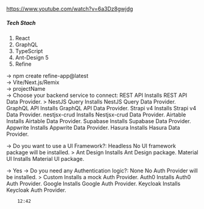 https://www.youtube.com/watch?v=6a3Dz8gwjdg


##### Tech Stach
1. React
2. GraphQL
3. TypeScript
4. Ant-Design 5
5. Refine

-> npm create refine-app@latest    
-> Vite/Next.js/Remix  
-> projectName  
-> Choose your backend service to connect: 
        REST API Installs REST API Data Provider.
     >  NestJS Query Installs NestJS Query Data Provider.
        GraphQL API Installs GraphQL API Data Provider.
        Strapi v4 Installs Strapi v4 Data Provider.
        nestjsx-crud Installs Nestjsx-crud Data Provider.
        Airtable Installs Airtable Data Provider.
        Supabase Installs Supabase Data Provider.
        Appwrite Installs Appwrite Data Provider.
        Hasura Installs Hasura Data Provider.

-> Do you want to use a UI Framework?: 
        Headless No UI framework package will be installed.
     >  Ant Design Installs Ant Design package.
        Material UI Installs Material UI package.

-> Yes
-> Do you need any Authentication logic?: 
        None No Auth Provider will be installed.
     >  Custom Installs a mock Auth Provider.
        Auth0 Installs Auth0 Auth Provider.
        Google Installs Google Auth Provider.
        Keycloak Installs Keycloak Auth Provider.



        12:42